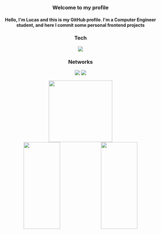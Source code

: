 <div align="center">

### Welcome to my profile

#### Hello, I'm Lucas and this is my GitHub profile. I'm a Computer Engineer student, and here I commit some personal frontend projects

  <!-- TECNOLOGIAS QUE TENHO DOMÍNIO -->
### Tech
<div display="flex">
  <p align="center">
  <a href="https://skillicons.dev">
    <img src="https://skillicons.dev/icons?i=html,css,js,git,vercel" />
  </a>
</p>
</div>
   
<!-- INFORMAÇÕES ADICIONAIS -->
### Networks
  <a href="https://www.linkedin.com/in/lucascampardo/" target="_blank"><img src="https://img.shields.io/badge/-LinkedIn-%230077B5?style=for-the-badge&logo=linkedin&logoColor=white" target="_blank"></a>
  <a href="mailto:lucascampardo@outlook.com" target="_blank"><img src="https://img.shields.io/badge/Microsoft_Outlook-0078D4?style=for-the-badge&logo=microsoft-outlook&logoColor=white" target="_blank"></a>
   
<div align="center">
  <img width="63.2%" height="195px" src="https://github-profile-summary-cards.vercel.app/api/cards/profile-details?username=lucascampardo&theme=dark"/>
<!--   <img width="33%" height="195px" src="https://github-readme-stats.vercel.app/api/top-langs/?username=lucascampardo&theme=cobalt" /> -->
<!--   <img width="45.7%" height="195px" src="https://github-readme-stats-git-masterrstaa-rickstaa.vercel.app/api?username=lucascampardo&theme=dark" /> -->
<!--   <img width="50.5%" height="195px" src="https://github-readme-streak-stats.herokuapp.com/?user=lucascampardo&theme=dark" /> -->
  <img width="48.1%" height="275px" src="http://github-profile-summary-cards.vercel.app/api/cards/repos-per-language?username=lucascampardo&theme=dark" />
  <img width="48.1%" height="275px" src="http://github-profile-summary-cards.vercel.app/api/cards/most-commit-language?username=lucascampardo&theme=dark" />
</div>
